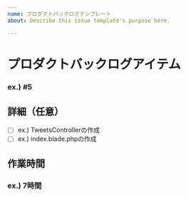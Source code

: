 ```yaml
---
name: プロダクトバックログテンプレート
about: Describe this issue template's purpose here.

---
```


# プロダクトバックログアイテム
<!-- スプリントバックログアイテムに紐づくプロダクトバックログアイテムの番号 -->
### ex.) #5
## 詳細（任意）
<!-- このスプリントバックログを達成するためのタスクを実装担当者が記入する -->
- [ ] ex.) TweetsControllerの作成
- [ ] ex.) index.blade.phpの作成
## 作業時間
### ex.) 7時間
